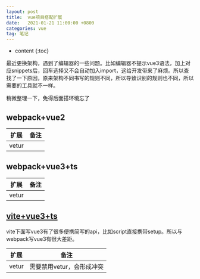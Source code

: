 ```yaml
---
layout: post
title:  vue项目搭配扩展
date:   2021-01-21 11:00:00 +0800
categories: vue
tag: 笔记
---
```

* content
{:toc}

最近更换架构，遇到了编辑器的一些问题。比如编辑器不提示vue3语法，加上对应snippets后，回车选择又不会自动加入import，这给开发带来了麻烦。所以查找了一下原因，原来架构不同书写的规则不同，所以导致识别的规则也不同，所以需要的工具就不一样。

稍微整理一下，免得后面搭环境忘了

## webpack+vue2

扩展|备注
--|--
vetur|

## webpack+vue3+ts

扩展|备注
--|--
vetur|

## [vite+vue3+ts](https://github.com/vitejs/vite/tree/main/packages/create-vite/template-vue-ts)

vite下面写vue3有了很多便携简写的api，比如script直接携带setup。所以与webpack写vue3有很大差距。

扩展|备注
--|--
vetur|需要禁用vetur，会形成冲突
